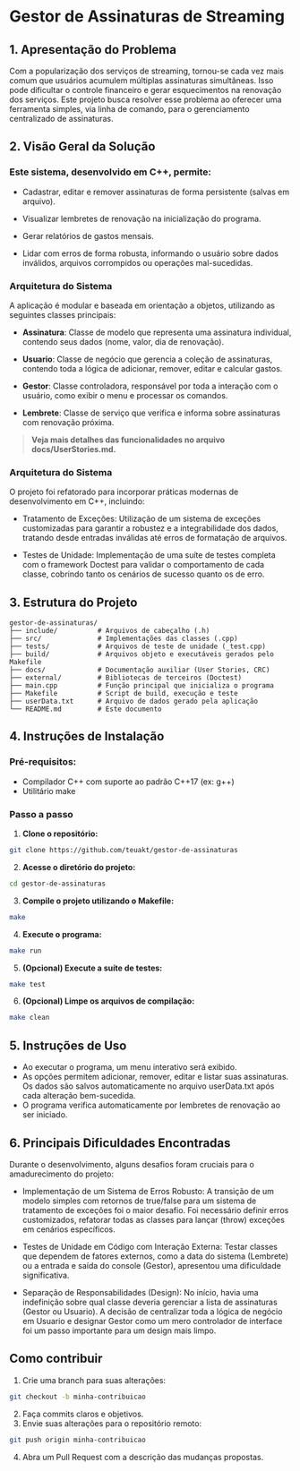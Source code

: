 # Gestor de Assinaturas de Streaming

## 1. Apresentação do Problema

Com a popularização dos serviços de streaming, tornou-se cada vez mais comum que usuários acumulem múltiplas assinaturas simultâneas. Isso pode dificultar o controle financeiro e gerar esquecimentos na renovação dos serviços. Este projeto busca resolver esse problema ao oferecer uma ferramenta simples, via linha de comando, para o gerenciamento centralizado de assinaturas.

## 2. Visão Geral da Solução

### Este sistema, desenvolvido em C++, permite:

- Cadastrar, editar e remover assinaturas de forma persistente (salvas em arquivo).

- Visualizar lembretes de renovação na inicialização do programa.

- Gerar relatórios de gastos mensais.

- Lidar com erros de forma robusta, informando o usuário sobre dados inválidos, arquivos corrompidos ou operações mal-sucedidas.

### Arquitetura do Sistema
A aplicação é modular e baseada em orientação a objetos, utilizando as seguintes classes principais:

- **Assinatura**: Classe de modelo que representa uma assinatura individual, contendo seus dados (nome, valor, dia de renovação).

- **Usuario**: Classe de negócio que gerencia a coleção de assinaturas, contendo toda a lógica de adicionar, remover, editar e calcular gastos.

- **Gestor**: Classe controladora, responsável por toda a interação com o usuário, como exibir o menu e processar os comandos.

- **Lembrete**: Classe de serviço que verifica e informa sobre assinaturas com renovação próxima.

> **Veja mais detalhes das funcionalidades no arquivo docs/UserStories.md.**

### Arquitetura do Sistema

O projeto foi refatorado para incorporar práticas modernas de desenvolvimento em C++, incluindo:

 - Tratamento de Exceções: Utilização de um sistema de exceções customizadas para garantir a robustez e a integrabilidade dos dados, tratando desde entradas inválidas até erros de formatação de arquivos.

 - Testes de Unidade: Implementação de uma suíte de testes completa com o framework Doctest para validar o comportamento de cada classe, cobrindo tanto os cenários de sucesso quanto os de erro.

## 3. Estrutura do Projeto
```
gestor-de-assinaturas/
├── include/          # Arquivos de cabeçalho (.h)
├── src/              # Implementações das classes (.cpp)
├── tests/            # Arquivos de teste de unidade (_test.cpp)
├── build/            # Arquivos objeto e executáveis gerados pelo Makefile
├── docs/             # Documentação auxiliar (User Stories, CRC)
├── external/         # Bibliotecas de terceiros (Doctest)
├── main.cpp          # Função principal que inicializa o programa
├── Makefile          # Script de build, execução e teste
├── userData.txt      # Arquivo de dados gerado pela aplicação
└── README.md         # Este documento
```

## 4. Instruções de Instalação
### Pré-requisitos:
- Compilador C++ com suporte ao padrão C++17 (ex: g++)
- Utilitário make

### Passo a passo

1. **Clone o repositório:**
```bash
git clone https://github.com/teuakt/gestor-de-assinaturas
```
2. **Acesse o diretório do projeto:**
```bash
cd gestor-de-assinaturas
```
3. **Compile o projeto utilizando o Makefile:**
```bash
make
```
4. **Execute o programa:**
```bash
make run
```
5. **(Opcional) Execute a suíte de testes:**
```bash
make test
```
6. **(Opcional) Limpe os arquivos de compilação:**
```bash
make clean
```

## 5. Instruções de Uso
- Ao executar o programa, um menu interativo será exibido.
- As opções permitem adicionar, remover, editar e listar suas assinaturas. Os dados são salvos automaticamente no arquivo userData.txt após cada alteração bem-sucedida.
- O programa verifica automaticamente por lembretes de renovação ao ser iniciado.


## 6. Principais Dificuldades Encontradas
Durante o desenvolvimento, alguns desafios foram cruciais para o amadurecimento do projeto:

- Implementação de um Sistema de Erros Robusto: A transição de um modelo simples com retornos de true/false para um sistema de tratamento de exceções foi o maior desafio. Foi necessário definir erros customizados, refatorar todas as classes para lançar (throw) exceções em cenários específicos.

- Testes de Unidade em Código com Interação Externa: Testar classes que dependem de fatores externos, como a data do sistema (Lembrete) ou a entrada e saída do console (Gestor), apresentou uma dificuldade significativa.

- Separação de Responsabilidades (Design): No início, havia uma indefinição sobre qual classe deveria gerenciar a lista de assinaturas (Gestor ou Usuario). A decisão de centralizar toda a lógica de negócio em Usuario e designar Gestor como um mero controlador de interface foi um passo importante para um design mais limpo.

## Como contribuir

1. Crie uma branch para suas alterações:
```bash
git checkout -b minha-contribuicao
```
2. Faça commits claros e objetivos.
3. Envie suas alterações para o repositório remoto:
```bash
git push origin minha-contribuicao
```
4. Abra um Pull Request com a descrição das mudanças propostas.
